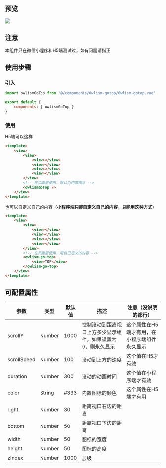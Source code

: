 

## 预览
![](https://gitee.com/Owlism/owlComponents/raw/master/README/0wlism-gotop/show.gif)

## 注意

本组件只在微信小程序和H5端测试过，如有问题请指正

## 使用步骤

### 引入
```javascript
import owlismGoTop from '@/components/0wlism-gotop/0wlism-gotop.vue'

export default {
	components: { owlismGoTop }
}
```
### 使用

H5端可以这样

```html
<template>
	<view>
		<view>
			<view></view>
			<view></view>
			<view></view>
			<view></view>
		</view>
		<!-- 在页面里使用，默认为内置图标 -->
		<owlismGoTop />
	</view>
</template>
```
也可以自定义自己的内容（**小程序端只能自定义自己的内容，只能用这种方式**）

```html
<template>
	<view>
		<view>
			<view></view>
			<view></view>
			<view></view>
			<view></view>
		</view>
		<!-- 在页面里使用，用自己定义的内容 -->
		<owlism-go-top>
			<view>TOP</view>
		</owlism-go-top>
	</view>
</template>
```
## 可配置属性

| 参数       |  类型   | 默认值 | 描述                                                 | 注意（没说明的都行） |
| ----------- | ------ | ------- | ----------------------------------------------------------- | ----------- |
| scrollY     | Number | 1000    | 控制滚动到距离视口上方多少显示组件，如果设置为0，则永久显示 | 这个属性在H5端才有用，在小程序端组件永久显示 |
| scrollSpeed | Number | 100     | 滚动到上方的速度                                            | 这个值在H5才有效 |
| duration | Number | 300 | 滚动的动画时间 | 这个值在小程序端才有效 |
| color       | String | #333    | 内置图标的颜色                                              | 这个属性在H5端才有用 |
| right       | Number | 30      | 距离视口右边的距离                                          |  |
| bottom      | Number | 50      | 距离视口下边的距离                                          |  |
| width       | Number | 50      | 图标的宽度                                                  |  |
| height      | Number | 50      | 图标的高度                                                  |  |
| zIndex      | Number | 1000    | 层级                                                        |  |
